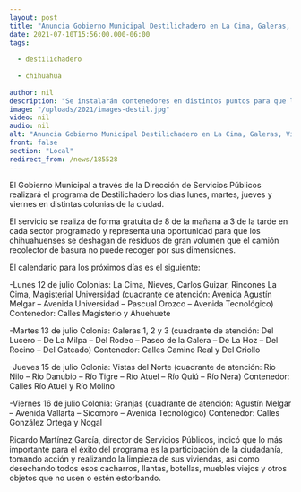 ```yaml
---
layout: post
title: "Anuncia Gobierno Municipal Destilichadero en La Cima, Galeras, Vistas del Norte y Granjas"
date: 2021-07-10T15:56:00.000-06:00
tags:
  
  - destilichadero
  
  - chihuahua
  
author: nil
description: "Se instalarán contenedores en distintos puntos para que los vecinos lleven sus tiliches."
image: "/uploads/2021/images-destil.jpg"
video: nil
audio: nil
alt: "Anuncia Gobierno Municipal Destilichadero en La Cima, Galeras, Vistas del Norte y Granjas"
front: false
section: "Local"
redirect_from: /news/185528
---
```


El Gobierno Municipal a través de la Dirección de Servicios Públicos realizará el programa de Destilichadero los días lunes, martes, jueves y viernes en distintas colonias de la ciudad.

El servicio se realiza de forma gratuita de 8 de la mañana a 3 de la tarde en cada sector programado y representa una oportunidad para que los chihuahuenses se deshagan de residuos de gran volumen que el camión recolector de basura no puede recoger por sus dimensiones. 

El calendario para los próximos días es el siguiente:

-Lunes 12 de julio
Colonias: La Cima, Nieves, Carlos Guizar, Rincones La Cima, Magisterial Universidad (cuadrante de atención: Avenida Agustín Melgar – Avenida Universidad – Pascual Orozco – Avenida Tecnológico)
Contenedor: Calles Magisterio y Ahuehuete

-Martes 13 de julio
Colonia: Galeras 1, 2 y 3 (cuadrante de atención: Del Lucero – De La Milpa – Del Rodeo – Paseo de la Galera – De La Hoz – Del Rocino – Del Gateado)
Contenedor: Calles Camino Real y Del Criollo 

-Jueves 15 de julio
Colonia: Vistas del Norte (cuadrante de atención: Río Nilo – Río Danubio – Río Tigre – Río Atuel – Río Quiú – Río Nera)
Contenedor: Calles Río Atuel y Río Molino

-Viernes 16 de julio
Colonia: Granjas (cuadrante de atención: Agustín Melgar – Avenida Vallarta – Sicomoro – Avenida Tecnológico)
Contenedor: Calles González Ortega y Nogal

Ricardo Martínez García, director de Servicios Públicos, indicó que lo más importante para el éxito del programa es la participación de la ciudadanía, tomando acción y realizando la limpieza de sus viviendas, así como desechando todos esos cacharros, llantas, botellas, muebles viejos y otros objetos que no usen o estén estorbando.